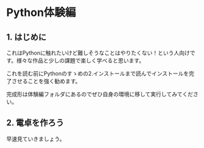 # Python体験編

## 1. はじめに

これはPythonに触れたいけど難しそうなことはやりたくない！という人向けです。様々な作品と少しの課題で楽しく学べると思います。

これを読む前にPythonのすゝめの2.インストールまで読んでインストールを完了させることを強く勧めます。

完成形は体験編フォルダにあるのでぜひ自身の環境に移して実行してみてください。

## 2. 電卓を作ろう

早速見ていきましょう。
